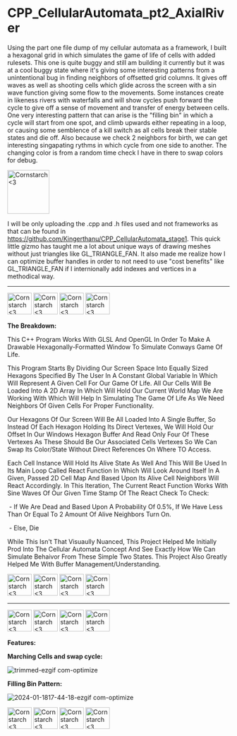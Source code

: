 # CPP_CellularAutomata_pt2_AxialRiver
  Using the part one file dump of my cellular automata as a framework, I built a hexagonal grid in which simulates the game of life of cells with added rulesets. This one is quite buggy and still am building it currently but it was at a cool buggy state where it's giving some interesting patterns from a unintentional bug in finding neighbors of offsetted grid columns. It gives off waves as well as shooting cells which glide across the screen with a sin wave function giving some flow to the movements. Some instances create in likeness rivers with waterfalls and will show cycles push forward the cycle to give off a sense of movement and transfer of energy between cells. One very interesting pattern that can arise is the "filling bin" in which a cycle will start from one spot, and climb upwards either repeating in a loop, or causing some semblence of a kill switch as all cells break their stable states and die off. Also because we check 2 neighbors for birth, we can get interesting singapating rythms in which cycle from one side to another. The changing color is from a random time check I have in there to swap colors for debug.
  
  <img src="https://github.com/Kingerthanu/CPP_CellularAutomata_pt2_AxialRiver/assets/76754592/06504ebf-457c-4eee-83f4-7d46ca08435d" alt="Cornstarch <3" width="95" height="99">

  I will be only uploading the .cpp and .h files used and not frameworks as that can be found in https://github.com/Kingerthanu/CPP_CellularAutomata_stage1.
  This quick little gizmo has taught me a lot about unique ways of drawing meshes without just triangles like GL_TRIANGLE_FAN. It also made me realize how I can optimize buffer handles in order to not need to use "cost benefits" like GL_TRIANGLE_FAN if I internionally add indexes and vertices in a methodical way.

----------------------------------------------
<img src="https://github.com/Kingerthanu/CPP_CellularAutomata_pt2_AxialRiver/assets/76754592/892d7fb4-c8e9-4d49-995a-8bdd83132522" alt="Cornstarch <3" width="55" height="49"> <img src="https://github.com/Kingerthanu/CPP_CellularAutomata_pt2_AxialRiver/assets/76754592/892d7fb4-c8e9-4d49-995a-8bdd83132522" alt="Cornstarch <3" width="55" height="49"> <img src="https://github.com/Kingerthanu/CPP_CellularAutomata_pt2_AxialRiver/assets/76754592/892d7fb4-c8e9-4d49-995a-8bdd83132522" alt="Cornstarch <3" width="55" height="49"> <img src="https://github.com/Kingerthanu/CPP_CellularAutomata_pt2_AxialRiver/assets/76754592/892d7fb4-c8e9-4d49-995a-8bdd83132522" alt="Cornstarch <3" width="55" height="49">

**The Breakdown:**

  This C++ Program Works With GLSL And OpenGL In Order To Make A Drawable Hexagonally-Formatted Window To Simulate Conways Game Of Life.

  This Program Starts By Dividing Our Screen Space Into Equally Sized Hexagons Specified By The User In A Constant Global Variable In Which Will Represent A Given Cell For Our Game Of Life. All Our Cells Will Be Loaded Into A 2D Array In Which Will Hold Our Current World Map We Are Working With Which Will Help In Simulating The Game Of Life As We Need Neighbors Of Given Cells For Proper Functionality.

  Our Hexagons Of Our Screen Will Be All Loaded Into A Single Buffer, So Instead Of Each Hexagon Holding Its Direct Vertexes, We Will Hold Our Offset In Our Windows Hexagon Buffer And Read Only Four Of These Vertexes As These Should Be Our Associated Cells Vertexes So We Can Swap Its Color/State Without Direct References On Where TO Access.

  Each Cell Instance Will Hold Its Alive State As Well And This Will Be Used In Its Main Loop Called React Function In Which Will Look Around Itself In A Given, Passed 2D Cell Map And Based Upon Its Alive Cell Neighbors Will React Accordingly. In This Iteration, The Current React Function Works With Sine Waves Of Our Given Time Stamp Of The React Check To Check:
  
  &nbsp;- If We Are Dead and Based Upon A Probability Of 0.5%, If We Have Less Than Or Equal To 2 Amount Of Alive Neighbors Turn On. 
  
  &nbsp;- Else, Die

  While This Isn't That Visuaully Nuanced, This Project Helped Me Initially Prod Into The Cellular Automata Concept And See Exactly How We Can Simulate Behaivor From These Simple Two States. This Project Also Greatly Helped Me With Buffer Management/Understanding.

<img src="https://github.com/Kingerthanu/CPP_CellularAutomata_pt2_AxialRiver/assets/76754592/fe802363-9cce-4df8-80ea-d4f0c7140293" alt="Cornstarch <3" width="55" height="49"> <img src="https://github.com/Kingerthanu/CPP_CellularAutomata_pt2_AxialRiver/assets/76754592/fe802363-9cce-4df8-80ea-d4f0c7140293" alt="Cornstarch <3" width="55" height="49"> <img src="https://github.com/Kingerthanu/CPP_CellularAutomata_pt2_AxialRiver/assets/76754592/fe802363-9cce-4df8-80ea-d4f0c7140293" alt="Cornstarch <3" width="55" height="49"> <img src="https://github.com/Kingerthanu/CPP_CellularAutomata_pt2_AxialRiver/assets/76754592/fe802363-9cce-4df8-80ea-d4f0c7140293" alt="Cornstarch <3" width="55" height="49">


----------------------------------------------

<img src="https://github.com/Kingerthanu/CPP_CellularAutomata_pt2_AxialRiver/assets/76754592/9f1db116-a786-4628-9f1d-5193b281e72b" alt="Cornstarch <3" width="55" height="49"> <img src="https://github.com/Kingerthanu/CPP_CellularAutomata_pt2_AxialRiver/assets/76754592/9f1db116-a786-4628-9f1d-5193b281e72b" alt="Cornstarch <3" width="55" height="49">
 <img src="https://github.com/Kingerthanu/CPP_CellularAutomata_pt2_AxialRiver/assets/76754592/9f1db116-a786-4628-9f1d-5193b281e72b" alt="Cornstarch <3" width="55" height="49">
 <img src="https://github.com/Kingerthanu/CPP_CellularAutomata_pt2_AxialRiver/assets/76754592/9f1db116-a786-4628-9f1d-5193b281e72b" alt="Cornstarch <3" width="55" height="49">





**Features:**


**Marching Cells and swap cycle:**

![trimmed-ezgif com-optimize](https://github.com/Kingerthanu/CPP_CellularAutomata_pt2_AxialRiver/assets/76754592/9668057b-d5e3-430d-ba08-994e855125bb)

**Filling Bin Pattern:**

![2024-01-1817-44-18-ezgif com-optimize](https://github.com/Kingerthanu/CPP_CellularAutomata_pt2_AxialRiver/assets/76754592/2d10834f-9ec3-4bf4-b50b-b609c20bd698)

<img src="https://github.com/Kingerthanu/CPP_CellularAutomata_pt2_AxialRiver/assets/76754592/57f55e0a-6453-4424-b0a8-c55160963205" alt="Cornstarch <3" width="55" height="49"> <img src="https://github.com/Kingerthanu/CPP_CellularAutomata_pt2_AxialRiver/assets/76754592/57f55e0a-6453-4424-b0a8-c55160963205" alt="Cornstarch <3" width="55" height="49"> <img src="https://github.com/Kingerthanu/CPP_CellularAutomata_pt2_AxialRiver/assets/76754592/57f55e0a-6453-4424-b0a8-c55160963205" alt="Cornstarch <3" width="55" height="49"> <img src="https://github.com/Kingerthanu/CPP_CellularAutomata_pt2_AxialRiver/assets/76754592/57f55e0a-6453-4424-b0a8-c55160963205" alt="Cornstarch <3" width="55" height="49">
